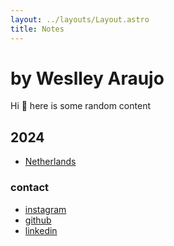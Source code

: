 ```yaml
---
layout: ../layouts/Layout.astro
title: Notes
---
```


# by Weslley Araujo

Hi 👋 here is some random content

## 2024

- [Netherlands](/2024/netherlands)

### contact

- [instagram](http://instagram.com/hi.weslley)
- [github](https://github.com/weslleyaraujo/)
- [linkedin](https://www.linkedin.com/in/araujoweslley/)

